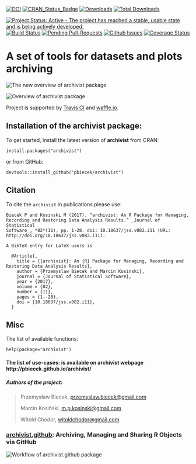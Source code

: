 [![DOI](https://zenodo.org/badge/doi/10.5281/zenodo.47154.svg)](http://dx.doi.org/10.5281/zenodo.47154)
[![CRAN_Status_Badge](http://www.r-pkg.org/badges/version/archivist)](https://cran.r-project.org/package=archivist)
[![Downloads](http://cranlogs.r-pkg.org/badges/archivist)](http://cran.rstudio.com/package=archivist)
[![Total Downloads](http://cranlogs.r-pkg.org/badges/grand-total/archivist?color=orange)](http://cranlogs.r-pkg.org/badges/grand-total/archivist)

[![Project Status: Active - The project has reached a stable, usable state and is being actively developed.](http://www.repostatus.org/badges/latest/active.svg)](http://www.repostatus.org/#active)
[![Build Status](https://api.travis-ci.org/pbiecek/archivist.png)](https://travis-ci.org/pbiecek/archivist)
[![Pending Pull-Requests](http://githubbadges.herokuapp.com/pbiecek/archivist/pulls.svg?style=flat)](https://github.com/pbiecek/archivist/pulls)
[![Github Issues](http://githubbadges.herokuapp.com/pbiecek/archivist/issues.svg)](https://github.com/pbiecek/archivist/issues)
[![Coverage Status](https://coveralls.io/repos/pbiecek/archivist/badge.svg)](https://coveralls.io/r/pbiecek/archivist)

A set of tools for datasets and plots archiving
=====================================================

![The new overview of archivist package](https://raw.githubusercontent.com/pbiecek/archivist/master/archivist2_0.png)

![Overview of archivist package](https://raw.githubusercontent.com/pbiecek/archivist/master/archiwum2.png)

Project is supported by [Travis CI](https://travis-ci.org/) and [waffle.io](https://waffle.io/).

## Installation of the archivist package:

To get started, install the latest version of **archivist** from CRAN:

```{Ruby}
install.packages("archivist")
```

or from GitHub:

```{Ruby}
devtools::install_github("pbiecek/archivist")
```

## Citation 

To cite the `archivist` in publications please use:

```
Biecek P and Kosinski M (2017). “archivist: An R Package for Managing,
Recording and Restoring Data Analysis Results.” _Journal of Statistical
Software_, *82*(11), pp. 1-28. doi: 10.18637/jss.v082.i11 (URL:
http://doi.org/10.18637/jss.v082.i11).

A BibTeX entry for LaTeX users is

  @Article{,
    title = {{archivist}: An {R} Package for Managing, Recording and Restoring Data Analysis Results},
    author = {Przemyslaw Biecek and Marcin Kosinski},
    journal = {Journal of Statistical Software},
    year = {2017},
    volume = {82},
    number = {11},
    pages = {1--28},
    doi = {10.18637/jss.v082.i11},
  }
```

## Misc

The list of available functions:

```{Ruby}
help(package="archivist")
```

<h4> The list of use-cases: is available on archivist webpage http://pbiecek.github.io/archivist/</h4>


<h5> Authors of the project: </h5>

> Przemysław Biecek, przemyslaw.biecek@gmail.com
>
> Marcin Kosiński, m.p.kosinski@gmail.com
>
> Witold Chodor, witoldchodor@gmail.com

### [archivist.github](http://marcinkosinski.github.io/archivist.github/): Archiving, Managing and Sharing R Objects via GitHub

![Workflow of archivist.github package](https://raw.githubusercontent.com/MarcinKosinski/archivist.github/master/vignettes/archivist_github_workflow.png)

